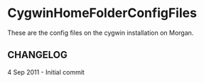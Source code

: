 CygwinHomeFolderConfigFiles
============================

These are the config files on the cygwin installation on Morgan.


CHANGELOG
------------

4 Sep 2011 - Initial commit
